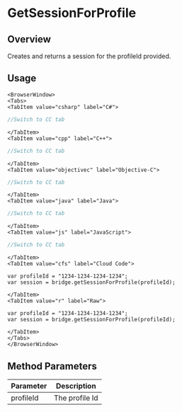 # GetSessionForProfile
## Overview
Creates and returns a session for the profileId provided.

## Usage

```mdx-code-block
<BrowserWindow>
<Tabs>
<TabItem value="csharp" label="C#">
```

```csharp
//Switch to CC tab
```

```mdx-code-block
</TabItem>
<TabItem value="cpp" label="C++">
```

```cpp
//Switch to CC tab
```

```mdx-code-block
</TabItem>
<TabItem value="objectivec" label="Objective-C">
```

```objectivec
//Switch to CC tab
```

```mdx-code-block
</TabItem>
<TabItem value="java" label="Java">
```

```java
//Switch to CC tab
```

```mdx-code-block
</TabItem>
<TabItem value="js" label="JavaScript">
```

```javascript
//Switch to CC tab
```

```mdx-code-block
</TabItem>
<TabItem value="cfs" label="Cloud Code">
```

```cfscript
var profileId = "1234-1234-1234-1234";
var session = bridge.getSessionForProfile(profileId);
```

```mdx-code-block
</TabItem>
<TabItem value="r" label="Raw">
```

```cfscript
var profileId = "1234-1234-1234-1234";
var session = bridge.getSessionForProfile(profileId);
```

```mdx-code-block
</TabItem>
</Tabs>
</BrowserWindow>
```

## Method Parameters
Parameter | Description
--------- | -----------
profileId | The profile Id


